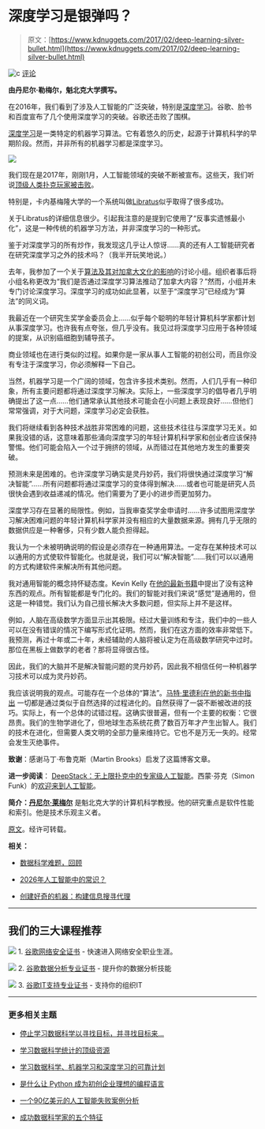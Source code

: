 # 深度学习是银弹吗？

> 原文：[https://www.kdnuggets.com/2017/02/deep-learning-silver-bullet.html](https://www.kdnuggets.com/2017/02/deep-learning-silver-bullet.html)

![c](../Images/3d9c022da2d331bb56691a9617b91b90.png) [评论](#comments)

**由丹尼尔·勒梅尔，魁北克大学撰写。**

在2016年，我们看到了涉及人工智能的广泛突破，特别是[深度学习](https://www.wired.com/2016/12/2016-year-deep-learning-took-internet/)。谷歌、脸书和百度宣布了几个使用深度学习的突破。谷歌还击败了围棋。

[深度学习](https://en.wikipedia.org/wiki/Deep_learning)是一类特定的机器学习算法。它有着悠久的历史，起源于计算机科学的早期阶段。然而，并非所有的机器学习都是深度学习。

![](../Images/b786a3f8b3f54c15672760b73c682dc3.png)

我们现在是2017年，刚刚1月，人工智能领域的突破不断被宣布。这些天，我们听说[顶级人类扑克玩家被击败](https://www.technologyreview.com/s/603342/poker-is-the-latest-game-to-fold-against-artificial-intelligence/)。

特别是，卡内基梅隆大学的一个系统叫做[Libratus](https://en.wikipedia.org/wiki/Libratus)似乎取得了很多成功。

关于Libratus的详细信息很少。引起我注意的是提到它使用了“反事实遗憾最小化”，这是一种传统的机器学习方法，并非深度学习的一种形式。

鉴于对深度学习的所有炒作，我发现这几乎让人惊讶……真的还有人工智能研究者在研究深度学习之外的技术吗？（我半开玩笑地说。）

去年，我参加了一个关于[算法及其对加拿大文化的影响](https://www.youtube.com/watch?v=V-3rtpkywWw)的讨论小组。组织者事后将小组名称更改为“我们是否通过深度学习算法推动了加拿大内容？”然而，小组并未专门讨论深度学习。深度学习的成功如此显著，以至于“深度学习”已经成为“算法”的同义词。

我最近在一个研究生奖学金委员会上……似乎每个聪明的年轻计算机科学家都计划从事深度学习。也许我有点夸张，但几乎没有。我见过将深度学习应用于各种领域的提案，从识别癌细胞到辅导孩子。

商业领域也在进行类似的过程。如果你是一家从事人工智能的初创公司，而且你没有专注于深度学习，你必须解释一下自己。

当然，机器学习是一个广阔的领域，包含许多技术类别。然而，人们几乎有一种印象，所有主要问题都将通过深度学习解决。实际上，一些深度学习的倡导者几乎明确提出了这一点……他们通常承认其他技术可能会在小问题上表现良好……但他们常常强调，对于大问题，深度学习必定会获胜。

我们将继续看到各种技术战胜非常困难的问题，这些技术往往与深度学习无关。如果我没错的话，这意味着那些涌向深度学习的年轻计算机科学家和创业者应该保持警惕。他们可能会陷入一个过于拥挤的领域，从而错过在其他地方发生的重要突破。

预测未来是困难的。也许深度学习确实是灵丹妙药，我们将很快通过深度学习“解决智能”……所有问题都将通过深度学习的变体得到解决……或者也可能是研究人员很快会遇到收益递减的情况。他们需要为了更小的进步而更加努力。

深度学习存在显著的局限性。例如，当我审查奖学金申请时……许多试图用深度学习解决困难问题的年轻计算机科学家并没有相应的大量数据来源。拥有几乎无限的数据供应是一种奢侈，只有少数人能负担得起。

我认为一个未被明确说明的假设是必须存在一种通用算法。一定存在某种技术可以以通用的方式使软件智能化。也就是说，我们可以“解决智能”……我们可以以通用的方式构建软件来解决所有其他问题。

我对通用智能的概念持怀疑态度。Kevin Kelly 在[他的最新书籍](http://a-fwd.com/asin-com=0525428089&com=daniellemires-20&ca=danilemisblog-20&uk=danilemisblog-21&de=danilemisbl05-21&fr=danilemisbl0e-21&it=danilemisbl02-21&jp=danilemisblog-22&cn=danilemisblog-23&fb=com&sc=w)中提出了没有这种东西的观点。所有智能都是专门化的。我们的智能对我们来说“感觉”是通用的，但这是一种错觉。我们认为自己擅长解决大多数问题，但实际上并不是这样。

例如，人脑在高级数学方面显示出其极限。经过大量训练和专注，我们中的一些人可以在没有错误的情况下编写形式化证明。然而，我们在这方面的效率非常低下。我预测，再过十年或二十年，未经辅助的人脑将被认定为在高级数学研究中过时。那位在黑板上做数学的老者？那将显得很古怪。

因此，我们的大脑并不是解决智能问题的灵丹妙药，因此我不相信任何一种机器学习技术可以成为灵丹妙药。

我应该说明我的观点。可能存在一个总体的“算法”。[马特·里德利在他的新书中指出](http://a-fwd.com/asin-com=0062296000&com=daniellemires-20&ca=danilemisblog-20&uk=danilemisblog-21&de=danilemisbl05-21&fr=danilemisbl0e-21&it=danilemisbl02-21&jp=danilemisblog-22&cn=danilemisblog-23&fb=com&sc=w) 一切都是通过类似于自然选择的过程进化的。自然获得了一袋不断被改进的技巧。实际上，有一个总体的试错过程。这确实很普遍，但有一个主要的权衡：它很昂贵。我们的生物学进化了，但地球生态系统花费了数百万年才产生出智人。我们的技术在进化，但需要人类文明的全部力量来维持它。它也不是万无一失的。经常会发生灭绝事件。

**致谢**：感谢马丁·布鲁克斯（Martin Brooks）启发了这篇博客文章。

**进一步阅读**： [DeepStack：无上限扑克中的专家级人工智能](https://arxiv.org/abs/1701.01724)。西蒙·芬克（Simon Funk）的[欢迎来到人工智能](http://sifter.org/~simon/journal/20161008.html)。

**简介：[丹尼尔·莱梅尔](http://lemire.me/blog/)** 是魁北克大学的计算机科学教授。他的研究重点是软件性能和索引。他是技术乐观主义者。

[原文](http://lemire.me/blog/2017/01/27/deep-learning-the-silver-bullet/)。经许可转载。

**相关：**

+   [数据科学难题，回顾](/2017/01/data-science-puzzle-revisited.html)

+   [2026年人工智能中的常识？](/2016/08/common-sense-artificial-intelligence-2026.html)

+   [创建好奇的机器：构建信息搜寻代理](/2017/01/maluuba-creating-curious-machines-information-seeking-agents.html)

* * *

## 我们的三大课程推荐

![](../Images/0244c01ba9267c002ef39d4907e0b8fb.png) 1\. [谷歌网络安全证书](https://www.kdnuggets.com/google-cybersecurity) - 快速进入网络安全职业生涯。

![](../Images/e225c49c3c91745821c8c0368bf04711.png) 2\. [谷歌数据分析专业证书](https://www.kdnuggets.com/google-data-analytics) - 提升你的数据分析技能

![](../Images/0244c01ba9267c002ef39d4907e0b8fb.png) 3\. [谷歌IT支持专业证书](https://www.kdnuggets.com/google-itsupport) - 支持你的组织IT

* * *

### 更多相关主题

+   [停止学习数据科学以寻找目标，并寻找目标来…](https://www.kdnuggets.com/2021/12/stop-learning-data-science-find-purpose.html)

+   [学习数据科学统计的顶级资源](https://www.kdnuggets.com/2021/12/springboard-top-resources-learn-data-science-statistics.html)

+   [学习数据科学、机器学习和深度学习的可靠计划](https://www.kdnuggets.com/2023/01/mwiti-solid-plan-learning-data-science-machine-learning-deep-learning.html)

+   [是什么让 Python 成为初创企业理想的编程语言](https://www.kdnuggets.com/2021/12/makes-python-ideal-programming-language-startups.html)

+   [一个90亿美元的人工智能失败案例分析](https://www.kdnuggets.com/2021/12/9b-ai-failure-examined.html)

+   [成功数据科学家的五个特征](https://www.kdnuggets.com/2021/12/5-characteristics-successful-data-scientist.html)
